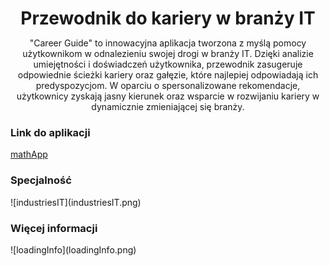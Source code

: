 <header style="margin-bottom: 1rem">
    <h1 style="margin-bottom: 0">Przewodnik do kariery w branży IT</h1>
    <p>"Career Guide" to innowacyjna aplikacja tworzona z myślą pomocy użytkownikom w odnalezieniu swojej drogi w branży IT. Dzięki analizie umiejętności i doświadczeń użytkownika, przewodnik zasugeruje odpowiednie ścieżki kariery oraz gałęzie, które najlepiej odpowiadają ich predyspozycjom. W oparciu o spersonalizowane rekomendacje, użytkownicy zyskają jasny kierunek oraz wsparcie w rozwijaniu kariery w dynamicznie zmieniającej się branży.</p>
</header>

<h3>Link do aplikacji</h3>
<a href="https://mature-app.netlify.app" style="margin-bottom: 2rem" class="md-button md-button--primary" target='_blank'>mathApp</a>

<h3>Specjalność</h3>
![industriesIT](industriesIT.png)

<h3>Więcej informacji</h3>
![loadingInfo](loadingInfo.png)